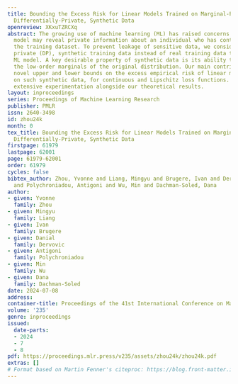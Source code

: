 ```yaml
---
title: Bounding the Excess Risk for Linear Models Trained on Marginal-Preserving,
  Differentially-Private, Synthetic Data
openreview: XKxuTZRCXq
abstract: The growing use of machine learning (ML) has raised concerns that an ML
  model may reveal private information about an individual who has contributed to
  the training dataset. To prevent leakage of sensitive data, we consider using differentially-
  private (DP), synthetic training data instead of real training data to train an
  ML model. A key desirable property of synthetic data is its ability to preserve
  the low-order marginals of the original distribution. Our main contribution comprises
  novel upper and lower bounds on the excess empirical risk of linear models trained
  on such synthetic data, for continuous and Lipschitz loss functions. We perform
  extensive experimentation alongside our theoretical results.
layout: inproceedings
series: Proceedings of Machine Learning Research
publisher: PMLR
issn: 2640-3498
id: zhou24k
month: 0
tex_title: Bounding the Excess Risk for Linear Models Trained on Marginal-Preserving,
  Differentially-Private, Synthetic Data
firstpage: 61979
lastpage: 62001
page: 61979-62001
order: 61979
cycles: false
bibtex_author: Zhou, Yvonne and Liang, Mingyu and Brugere, Ivan and Dervovic, Danial
  and Polychroniadou, Antigoni and Wu, Min and Dachman-Soled, Dana
author:
- given: Yvonne
  family: Zhou
- given: Mingyu
  family: Liang
- given: Ivan
  family: Brugere
- given: Danial
  family: Dervovic
- given: Antigoni
  family: Polychroniadou
- given: Min
  family: Wu
- given: Dana
  family: Dachman-Soled
date: 2024-07-08
address:
container-title: Proceedings of the 41st International Conference on Machine Learning
volume: '235'
genre: inproceedings
issued:
  date-parts:
  - 2024
  - 7
  - 8
pdf: https://proceedings.mlr.press/v235/assets/zhou24k/zhou24k.pdf
extras: []
# Format based on Martin Fenner's citeproc: https://blog.front-matter.io/posts/citeproc-yaml-for-bibliographies/
---
```

